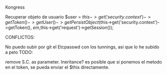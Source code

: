 Kongress

Recuperar objeto de usuario 
$user = $this->get('security.context')
  ->getToken()
  ->getUser()
  ->getPersistObject($this->get('security.context')->getToken(), $em ,$this->get('request')->getSession());

  CONFLICTOS:

  No puedo subir por git el Etcpasswd con los tunnings, asi que lo he subido a pelo
  TODO:
  
  remove S.C. as parameter. Ineritance? es posible que si ponemos el metodo en el token, se pueda enviar el $this directamente.